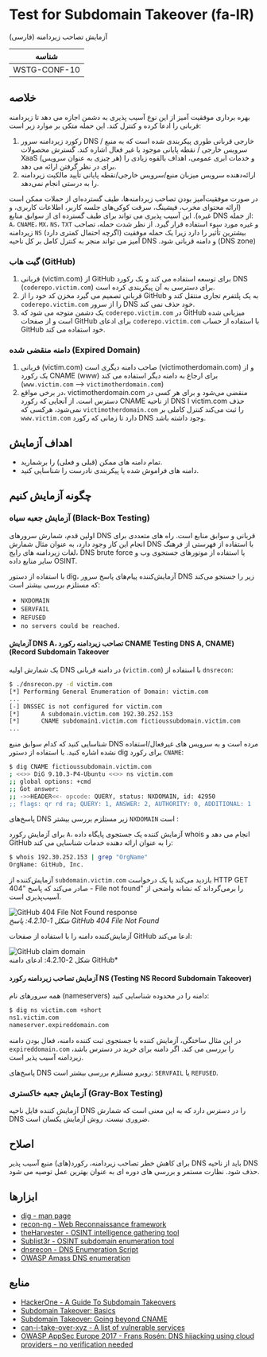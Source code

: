 # Test for Subdomain Takeover (fa-IR)

آزمایش تصاحب زیردامنه (فارسی)

|شناسه          |
|------------|
|WSTG-CONF-10|

## خلاصه

بهره برداری موفقیت آمیز از این نوع آسیب پذیری به دشمن اجازه می دهد تا زیردامنه قربانی را ادعا کرده و کنترل کند. این حمله متکی بر موارد زیر است:

1. رکورد زیردامنه سرور DNS خارجی قربانی طوری پیکربندی شده است که به منبع / سرویس خارجی / نقطه پایانی موجود یا غیر فعال اشاره کند. گسترش محصولات XaaS (هر چیزی به عنوان سرویس) و خدمات ابری عمومی، اهداف بالقوه زیادی را برای در نظر گرفتن ارائه می دهد.
2. ارائه‌دهنده سرویس میزبان منبع/سرویس خارجی/نقطه پایانی تأیید مالکیت زیردامنه را به درستی انجام نمی‌دهد.

در صورت موفقیت‌آمیز بودن تصاحب زیردامنه‌ها، طیف گسترده‌ای از حملات ممکن است (ارائه محتوای مخرب، فیشینگ، سرقت کوکی‌های جلسه کاربر، اطلاعات کاربری، و غیره). این آسیب پذیری می تواند برای طیف گسترده ای از سوابق منابع DNS از جمله: `A`، `CNAME`، `MX`، `NS`، `TXT` و غیره مورد سوء استفاده قرار گیرد. از نظر شدت حمله، تصاحب زیردامنه `NS` (اگرچه احتمال کمتری دارد) بیشترین تأثیر را دارد زیرا یک حمله موفقیت آمیز می تواند منجر به کنترل کامل بر کل ناحیه DNS &#x202b;(DNS zone) و دامنه قربانی شود.

### گیت هاب (GitHub)

1. قربانی (victim.com) از GitHub برای توسعه استفاده می کند و یک رکورد DNS (`coderepo.victim.com`) برای دسترسی به آن پیکربندی کرده است.
2. قربانی تصمیم می گیرد مخزن کد خود را از GitHub به یک پلتفرم تجاری منتقل کند و `coderepo.victim.com` را از سرور DNS خود حذف نمی کند.
3. یک دشمن متوجه می شود که `coderepo.victim.com` در GitHub میزبانی شده است و از صفحات GitHub برای ادعای `coderepo.victim.com` با استفاده از حساب GitHub خود استفاده می کند.

### دامنه منقضی شده (Expired Domain)

1. قربانی (victim.com) صاحب دامنه دیگری است (victimotherdomain.com) و از یک رکورد CNAME (www) برای ارجاع به دامنه دیگر استفاده می کند (`www.victim.com` --> `victimotherdomain.com`)
2. در برخی مواقع، victimotherdomain.com منقضی می‌شود و برای هر کسی در دسترس است. از آنجایی که رکورد CNAME از ناحیه DNS ا victim.com حذف نمی‌شود، هرکسی که `victimotherdomain.com` را ثبت می‌کند کنترل کاملی بر `www.victim.com` دارد تا زمانی که رکورد DNS وجود داشته باشد.

## اهداف آزمایش

- تمام دامنه های ممکن (قبلی و فعلی) را برشمارید.
- دامنه های فراموش شده یا پیکربندی نادرست را شناسایی کنید.

## چگونه آزمایش کنیم

### آزمایش جعبه سیاه (Black-Box Testing)

اولین قدم، شمارش سرورهای DNS قربانی و سوابق منابع است. راه های متعددی برای انجام این کار وجود دارد، به عنوان مثال شمارش DNS با استفاده از فهرستی از فرهنگ لغات زیردامنه های رایج، DNS brute force یا استفاده از موتورهای جستجوی وب و سایر منابع داده OSINT.

با استفاده از دستور dig، آزمایش‌کننده پیام‌های پاسخ سرور DNS زیر را جستجو می‌کند که مستلزم بررسی بیشتر است:

- `NXDOMAIN`
- `SERVFAIL`
- `REFUSED`
- `no servers could be reached.`

#### آزمایش DNS A، تصاحب زیردامنه رکورد CNAME &#x202b;(Testing DNS A, CNAME Record Subdomain Takeover)

یک شمارش اولیه DNS در دامنه قربانی (`victim.com`) با استفاده از `dnsrecon`:

```bash
$ ./dnsrecon.py -d victim.com
[*] Performing General Enumeration of Domain: victim.com
...
[-] DNSSEC is not configured for victim.com
[*]      A subdomain.victim.com 192.30.252.153
[*]      CNAME subdomain1.victim.com fictioussubdomain.victim.com
...
```

شناسایی کنید که کدام سوابق منبع DNS مرده است و به سرویس های غیرفعال/استفاده نشده اشاره کنید. با استفاده از دستور dig برای رکورد `CNAME`:

```bash
$ dig CNAME fictioussubdomain.victim.com
; <<>> DiG 9.10.3-P4-Ubuntu <<>> ns victim.com
;; global options: +cmd
;; Got answer:
;; ->>HEADER<<- opcode: QUERY, status: NXDOMAIN, id: 42950
;; flags: qr rd ra; QUERY: 1, ANSWER: 2, AUTHORITY: 0, ADDITIONAL: 1
```

پاسخ‌های DNS زیر مستلزم بررسی بیشتر `NXDOMAIN` است :

برای آزمایش رکورد `A`، آزمایش کننده یک جستجوی پایگاه داده whois انجام می دهد و GitHub را به عنوان ارائه دهنده خدمات شناسایی می کند:

```bash
$ whois 192.30.252.153 | grep "OrgName"
OrgName: GitHub, Inc.
```

آزمایش‌کننده از `subdomain.victim.com` بازدید می‌کند یا یک درخواست HTTP GET صادر می‌کند که پاسخ "404 - File not found" را برمی‌گرداند که نشانه واضحی از آسیب‌پذیری است.

![GitHub 404 File Not Found response](images/subdomain_takeover_ex1.jpeg)\
*شکل 1-4.2.10: پاسخ GitHub 404 File Not Found*

آزمایش‌کننده دامنه را با استفاده از صفحات GitHub ادعا می‌کند:

![GitHub claim domain](images/subdomain_takeover_ex2.jpeg)\
شکل 2-4.2.10: ادعای دامنه GitHub*

#### آزمایش تصاحب زیردامنه رکورد NS &#x202b;(Testing NS Record Subdomain Takeover)

همه سرورهای نام (nameservers) دامنه را در محدوده شناسایی کنید:

```bash
$ dig ns victim.com +short
ns1.victim.com
nameserver.expireddomain.com
```

در این مثال ساختگی، آزمایش کننده با جستجوی ثبت کننده دامنه، فعال بودن دامنه `expireddomain.com` را بررسی می کند. اگر دامنه برای خرید در دسترس باشد، زیردامنه آسیب پذیر است.

پاسخ‌های DNS روبرو مستلزم بررسی بیشتر است: `SERVFAIL` یا `REFUSED`.

### آزمایش جعبه خاکستری (Gray-Box Testing)

آزمایش کننده فایل ناحیه DNS را در دسترس دارد که به این معنی است که شمارش DNS ضروری نیست. روش آزمایش یکسان است.

## اصلاح

برای کاهش خطر تصاحب زیردامنه، رکورد(های) منبع آسیب پذیر DNS باید از ناحیه DNS حذف شود. نظارت مستمر و بررسی های دوره ای به عنوان بهترین عمل توصیه می شود.

## ابزارها

- [dig - man page](https://linux.die.net/man/1/dig)
- [recon-ng - Web Reconnaissance framework](https://github.com/lanmaster53/recon-ng)
- [theHarvester - OSINT intelligence gathering tool](https://github.com/laramies/theHarvester)
- [Sublist3r - OSINT subdomain enumeration tool](https://github.com/aboul3la/Sublist3r)
- [dnsrecon - DNS Enumeration Script](https://github.com/darkoperator/dnsrecon)
- [OWASP Amass DNS enumeration](https://github.com/OWASP/Amass)

## منابع

- [HackerOne - A Guide To Subdomain Takeovers](https://www.hackerone.com/blog/Guide-Subdomain-Takeovers)
- [Subdomain Takeover: Basics](https://0xpatrik.com/subdomain-takeover-basics/)
- [Subdomain Takeover: Going beyond CNAME](https://0xpatrik.com/subdomain-takeover-ns/)
- [can-i-take-over-xyz - A list of vulnerable services](https://github.com/EdOverflow/can-i-take-over-xyz/)
- [OWASP AppSec Europe 2017 - Frans Rosén: DNS hijacking using cloud providers – no verification needed](https://2017.appsec.eu/presos/Developer/DNS%20hijacking%20using%20cloud%20providers%20%E2%80%93%20no%20verification%20needed%20-%20Frans%20Rosen%20-%20OWASP_AppSec-Eu_2017.pdf)
